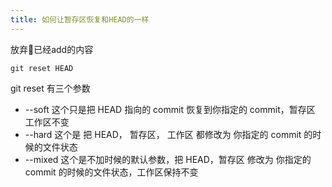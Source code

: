 ```yaml
---
title: 如何让暂存区恢复和HEAD的一样
---
```


放弃已经add的内容

```shell
git reset HEAD
```

git reset 有三个参数

- --soft 这个只是把 HEAD 指向的 commit 恢复到你指定的 commit，暂存区 工作区不变
- --hard 这个是 把 HEAD， 暂存区， 工作区 都修改为 你指定的 commit 的时候的文件状态
- --mixed 这个是不加时候的默认参数，把 HEAD，暂存区 修改为 你指定的 commit 的时候的文件状态，工作区保持不变
